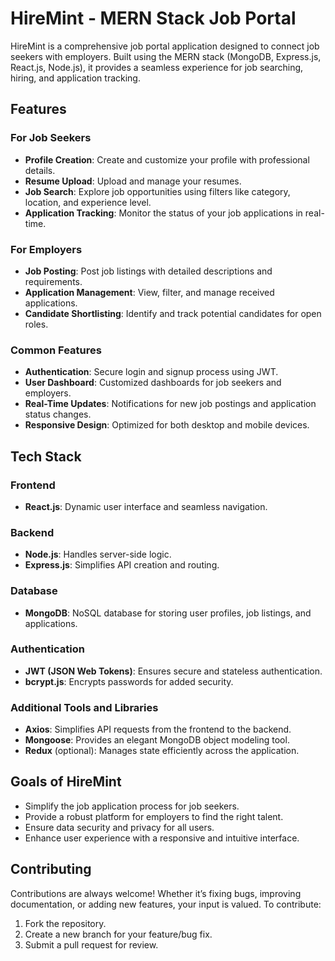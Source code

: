 # HireMint - MERN Stack Job Portal  

HireMint is a comprehensive job portal application designed to connect job seekers with employers. Built using the MERN stack (MongoDB, Express.js, React.js, Node.js), it provides a seamless experience for job searching, hiring, and application tracking.  

## Features  

### For Job Seekers  
- **Profile Creation**: Create and customize your profile with professional details.  
- **Resume Upload**: Upload and manage your resumes.  
- **Job Search**: Explore job opportunities using filters like category, location, and experience level.  
- **Application Tracking**: Monitor the status of your job applications in real-time.  

### For Employers  
- **Job Posting**: Post job listings with detailed descriptions and requirements.  
- **Application Management**: View, filter, and manage received applications.  
- **Candidate Shortlisting**: Identify and track potential candidates for open roles.  

### Common Features  
- **Authentication**: Secure login and signup process using JWT.  
- **User Dashboard**: Customized dashboards for job seekers and employers.  
- **Real-Time Updates**: Notifications for new job postings and application status changes.  
- **Responsive Design**: Optimized for both desktop and mobile devices.  

## Tech Stack  

### Frontend  
- **React.js**: Dynamic user interface and seamless navigation.  

### Backend  
- **Node.js**: Handles server-side logic.  
- **Express.js**: Simplifies API creation and routing.  

### Database  
- **MongoDB**: NoSQL database for storing user profiles, job listings, and applications.  

### Authentication  
- **JWT (JSON Web Tokens)**: Ensures secure and stateless authentication.  
- **bcrypt.js**: Encrypts passwords for added security.  

### Additional Tools and Libraries  
- **Axios**: Simplifies API requests from the frontend to the backend.  
- **Mongoose**: Provides an elegant MongoDB object modeling tool.  
- **Redux** (optional): Manages state efficiently across the application.  

## Goals of HireMint  
- Simplify the job application process for job seekers.  
- Provide a robust platform for employers to find the right talent.  
- Ensure data security and privacy for all users.  
- Enhance user experience with a responsive and intuitive interface.  

## Contributing  
Contributions are always welcome! Whether it’s fixing bugs, improving documentation, or adding new features, your input is valued. To contribute:  
1. Fork the repository.  
2. Create a new branch for your feature/bug fix.  
3. Submit a pull request for review.  

